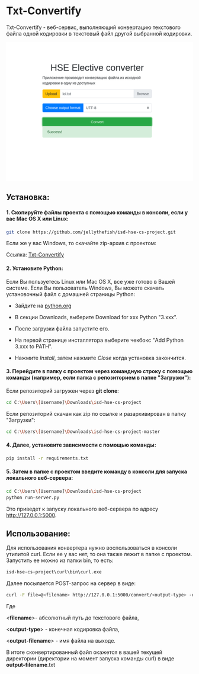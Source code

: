 # Txt-Convertify

Txt-Convertify - веб-сервис, выполняющий конвертацию текстового файла одной кодировки в текстовый файл другой выбранной кодировки.

![demonstration](static/readme.png)

## Установка:

#### 1. Скопируйте файлы проекта с помощью команды в консоли, если у вас Mac OS X или Linux:

   ```bash
git clone https://github.com/jellythefish/isd-hse-cs-project.git
   ```

   Если же у вас Windows, то скачайте zip-архив с проектом: 

   Ссылка: [Txt-Convertify](https://github.com/jellythefish/isd-hse-cs-project/archive/master.zip)

   

#### 2. Установите Python:

Если Вы пользуетесь Linux или Mac OS X, все уже готово в Вашей системе. Если Вы пользователь Windows, Вы можете скачать установочный файл с домашней страницы Python:

- Зайдите на [python.org](https://www.python.org/)

- В секции Downloads, выберите Download for xxx Python "3.xxx".

- После загрузки файла запустите его.

- На первой странице инсталлятора выберите чекбокс "Add Python 3.xxx to PATH".

- Нажмите *Install*, затем нажмите *Close* когда установка закончится.

  

#### 3. Перейдите в папку с проектом через командную строку с помощью команды (например, если папка с репозиторием в папке "Загрузки"):

   Если репозиторий загружен через **git clone**:

   ```bash
cd C:\Users\[Username]\Downloads\isd-hse-cs-project 
   ```

   Если репозиторий скачан как zip по ссылке и разархивирован в папку "Загрузки":

   ```bash
cd C:\Users\[Username]\Downloads\isd-hse-cs-project-master
   ```

#### 4.  Далее, установите зависимости с помощью команды:

```bash
pip install -r requirements.txt
```

#### 5. Затем в папке с проектом введите команду в консоли для запуска локального веб-сервера:

```bash
cd C:\Users\[Username]\Downloads\isd-hse-cs-project 
python run-server.py
```

   Это приведет к запуску локального веб-сервера по адресу http://127.0.0.1:5000.



## Использование:

Для использования конвертера нужно воспользоваться в консоли утилитой curl. Если ее у вас нет, то она также лежит в папке с проектом. Запустить ее можно из папки bin, то есть:

```bash
isd-hse-cs-project\curl\bin\curl.exe
```

Далее посылается POST-запрос на сервер в виде:

```bash
curl -F file=@<filename> http://127.0.0.1:5000/convert/<output-type> -o <output-filename>
```

Где

<**filename**>- абсолютный путь до текстового файла,

<**output-type**> - конечная кодировка файла,

<**output-filename**> - имя файла на выходе.

В итоге сконвертированный файл окажется в вашей текущей директории (директории на момент запуска команды curl) в виде **output-filename**.txt

 